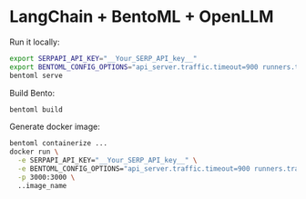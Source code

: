 # LangChain + BentoML + OpenLLM


Run it locally:
```bash
export SERPAPI_API_KEY="__Your_SERP_API_key__"
export BENTOML_CONFIG_OPTIONS="api_server.traffic.timeout=900 runners.traffic.timeout=900"
bentoml serve
```

Build Bento:
```bash
bentoml build
```

Generate docker image:

```bash
bentoml containerize ...
docker run \
  -e SERPAPI_API_KEY="__Your_SERP_API_key__" \
  -e BENTOML_CONFIG_OPTIONS="api_server.traffic.timeout=900 runners.traffic.timeout=900" \
  -p 3000:3000 \
  ..image_name

```






